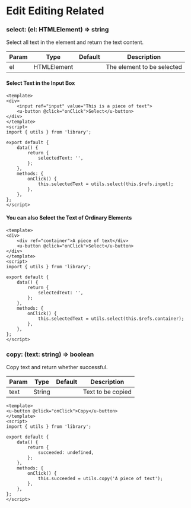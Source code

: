 # Edit Editing Related

### select: (el: HTMLElement) => string

Select all text in the element and return the text content.

| Param | Type | Default | Description |
| ----- | ---- | ------- | ----------- |
| el | HTMLElement | | The element to be selected |

#### Select Text in the Input Box

``` vue
<template>
<div>
    <input ref="input" value="This is a piece of text">
    <u-button @click="onClick">Select</u-button>
</div>
</template>
<script>
import { utils } from 'library';

export default {
    data() {
        return {
            selectedText: '',
        };
    },
    methods: {
        onClick() {
            this.selectedText = utils.select(this.$refs.input);
        },
    },
};
</script>
```

#### You can also Select the Text of Ordinary Elements

``` vue
<template>
<div>
    <div ref="container">A piece of text</div>
    <u-button @click="onClick">Select</u-button>
</div>
</template>
<script>
import { utils } from 'library';

export default {
    data() {
        return {
            selectedText: '',
        };
    },
    methods: {
        onClick() {
            this.selectedText = utils.select(this.$refs.container);
        },
    },
};
</script>
```

### copy: (text: string) => boolean

Copy text and return whether successful.

| Param | Type | Default | Description |
| ----- | ---- | ------- | ----------- |
| text | String | | Text to be copied |

``` vue
<template>
<u-button @click="onClick">Copy</u-button>
</template>
<script>
import { utils } from 'library';

export default {
    data() {
        return {
            succeeded: undefined,
        };
    },
    methods: {
        onClick() {
            this.succeeded = utils.copy('A piece of text');
        },
    },
};
</script>
```
